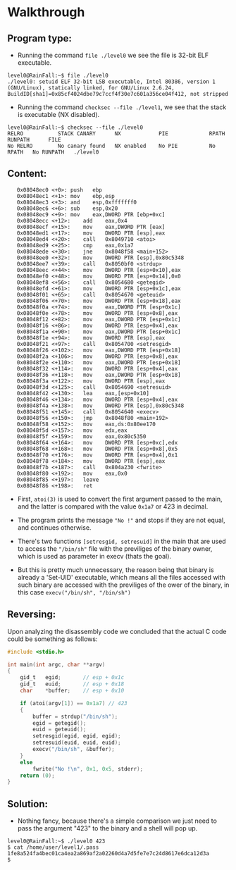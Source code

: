 # Walkthrough
## Program type:
* Running the command `file ./level0` we see the file is 32-bit ELF executable. 
```
level0@RainFall:~$ file ./level0
./level0: setuid ELF 32-bit LSB executable, Intel 80386, version 1 (GNU/Linux), statically linked, for GNU/Linux 2.6.24, BuildID[sha1]=0x85cf4024dbe79c7ccf4f30e7c601a356ce04f412, not stripped
```
* Running the command `checksec --file ./level1`, we see that the stack is 
executable (NX disabled).
```
level0@RainFall:~$ checksec --file ./level0
RELRO           STACK CANARY      NX            PIE             RPATH      RUNPATH      FILE
No RELRO        No canary found   NX enabled    No PIE          No RPATH   No RUNPATH   ./level0
```
## Content:
```
   0x08048ec0 <+0>:	push   ebp
   0x08048ec1 <+1>:	mov    ebp,esp
   0x08048ec3 <+3>:	and    esp,0xfffffff0
   0x08048ec6 <+6>:	sub    esp,0x20
   0x08048ec9 <+9>:	mov    eax,DWORD PTR [ebp+0xc]
   0x08048ecc <+12>:	add    eax,0x4
   0x08048ecf <+15>:	mov    eax,DWORD PTR [eax]
   0x08048ed1 <+17>:	mov    DWORD PTR [esp],eax
   0x08048ed4 <+20>:	call   0x8049710 <atoi>
   0x08048ed9 <+25>:	cmp    eax,0x1a7
   0x08048ede <+30>:	jne    0x8048f58 <main+152>
   0x08048ee0 <+32>:	mov    DWORD PTR [esp],0x80c5348
   0x08048ee7 <+39>:	call   0x8050bf0 <strdup>
   0x08048eec <+44>:	mov    DWORD PTR [esp+0x10],eax
   0x08048ef0 <+48>:	mov    DWORD PTR [esp+0x14],0x0
   0x08048ef8 <+56>:	call   0x8054680 <getegid>
   0x08048efd <+61>:	mov    DWORD PTR [esp+0x1c],eax
   0x08048f01 <+65>:	call   0x8054670 <geteuid>
   0x08048f06 <+70>:	mov    DWORD PTR [esp+0x18],eax
   0x08048f0a <+74>:	mov    eax,DWORD PTR [esp+0x1c]
   0x08048f0e <+78>:	mov    DWORD PTR [esp+0x8],eax
   0x08048f12 <+82>:	mov    eax,DWORD PTR [esp+0x1c]
   0x08048f16 <+86>:	mov    DWORD PTR [esp+0x4],eax
   0x08048f1a <+90>:	mov    eax,DWORD PTR [esp+0x1c]
   0x08048f1e <+94>:	mov    DWORD PTR [esp],eax
   0x08048f21 <+97>:	call   0x8054700 <setresgid>
   0x08048f26 <+102>:	mov    eax,DWORD PTR [esp+0x18]
   0x08048f2a <+106>:	mov    DWORD PTR [esp+0x8],eax
   0x08048f2e <+110>:	mov    eax,DWORD PTR [esp+0x18]
   0x08048f32 <+114>:	mov    DWORD PTR [esp+0x4],eax
   0x08048f36 <+118>:	mov    eax,DWORD PTR [esp+0x18]
   0x08048f3a <+122>:	mov    DWORD PTR [esp],eax
   0x08048f3d <+125>:	call   0x8054690 <setresuid>
   0x08048f42 <+130>:	lea    eax,[esp+0x10]
   0x08048f46 <+134>:	mov    DWORD PTR [esp+0x4],eax
   0x08048f4a <+138>:	mov    DWORD PTR [esp],0x80c5348
   0x08048f51 <+145>:	call   0x8054640 <execv>
   0x08048f56 <+150>:	jmp    0x8048f80 <main+192>
   0x08048f58 <+152>:	mov    eax,ds:0x80ee170
   0x08048f5d <+157>:	mov    edx,eax
   0x08048f5f <+159>:	mov    eax,0x80c5350
   0x08048f64 <+164>:	mov    DWORD PTR [esp+0xc],edx
   0x08048f68 <+168>:	mov    DWORD PTR [esp+0x8],0x5
   0x08048f70 <+176>:	mov    DWORD PTR [esp+0x4],0x1
   0x08048f78 <+184>:	mov    DWORD PTR [esp],eax
   0x08048f7b <+187>:	call   0x804a230 <fwrite>
   0x08048f80 <+192>:	mov    eax,0x0
   0x08048f85 <+197>:	leave
   0x08048f86 <+198>:	ret
```
* First, `atoi(3)` is used to convert the first argument passed to the main,
and the latter is compared with the value `0x1a7` or 423 in decimal.

* The program prints the message `"No !"` and stops if they are not equal, 
and continues otherwise.

* There's two functions `[setresgid, setresuid]` in the main that are used to
access the `"/bin/sh"` file with the previliges of the binary owner, which 
is used as parameter in execv (thats the goal).

* But this is pretty much unnecessary, the reason being that binary is 
already a 'Set-UID' executable, which means all the files accessed with
such binary are accessed with the previliges of the ower of the binary, in
this case `execv("/bin/sh", "/bin/sh")`

## Reversing:
Upon analyzing the disassembly code we concluded that the actual C code could be something as follows:

```C
#include <stdio.h>

int main(int argc, char **argv)
{
	gid_t	egid;		// esp + 0x1c
	gid_t	euid;		// esp + 0x18
	char	*buffer;	// esp + 0x10

	if (atoi(argv[1]) == 0x1a7) // 423
	{
		buffer = strdup("/bin/sh");
		egid = getegid();
		euid = geteuid();
		setresgid(egid, egid, egid);
		setresuid(euid, euid, euid);
		execv("/bin/sh", &buffer);
	}
	else
		fwrite("No !\n", 0x1, 0x5, stderr);
	return (0);
}
```
## Solution:
* Nothing fancy, because there's a simple comparison we just need to pass the argument "423" to the binary and a shell will pop up.

```
level0@RainFall:~$ ./level0 423
$ cat /home/user/level1/.pass
1fe8a524fa4bec01ca4ea2a869af2a02260d4a7d5fe7e7c24d8617e6dca12d3a
$
```